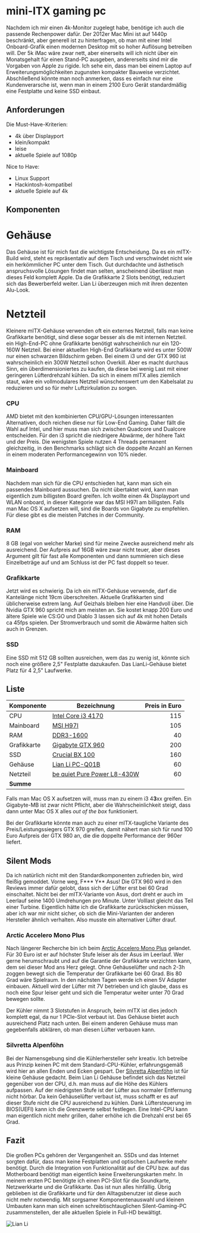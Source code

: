 # mini-ITX gaming pc

Nachdem ich mir einen 4k-Monitor zugelegt habe, benötige ich auch die passende Rechenpower dafür. Der 2012er Mac Mini ist auf  1440p beschränkt, aber generell ist zu hinterfragen, ob man mit einer Intel Onboard-Grafik einen modernen Desktop mit so hoher Auflösung betreiben will. Der 5k iMac wäre zwar nett, aber einerseits will ich nicht über ein Monatsgehalt für einen Stand-PC ausgeben, andererseits sind mir die Vorgaben von Apple zu rigide. Ich sehe ein, dass man bei einem Laptop auf Erweiterungsmöglichkeiten zugunsten kompakter Bauweise verzichtet. Abschließend könnte man noch anmerken, dass es einfach nur eine Kundenverarsche ist, wenn man in einem 2100 Euro Gerät standardmäßig eine Festplatte und keine SSD einbaut.

## Anforderungen

Die Must-Have-Kriterien:

* 4k über Displayport
* klein/kompakt
* leise
* aktuelle Spiele auf 1080p

Nice to Have:
* Linux Support
* Hackintosh-kompatibel
* aktuelle Spiele auf 4k

## Komponenten

# Gehäuse

Das Gehäuse ist für mich fast die wichtigste Entscheidung. Da es ein mITX-Build wird, steht es repräsentativ auf dem Tisch und verschwindet nicht wie ein herkömmlicher PC unter dem Tisch. Gut durchdachte und ästhetisch anspruchsvolle Lösungen findet man selten, anscheinend überlässt man dieses Feld komplett Apple. Da die Grafikkarte 2 Slots benötigt, reduziert sich das Bewerberfeld weiter. Lian Li überzeugen mich mit ihren dezenten Alu-Look. 

# Netzteil

Kleinere mITX-Gehäuse verwenden oft ein externes Netzteil, falls man keine Grafikkarte benötigt, sind diese sogar besser als die mit internen Netzteil. ein High-End-PC ohne Grafikkarte benötigt wahrscheinlich nur ein 120-160W Netzteil. Bei einer aktuellen High-End Grafikkarte wird es unter 500W nur einen schwarzen Bildschirm geben. Bei einem i3 und der GTX 960 ist wahrscheinlich ein 300W Netzteil schon Overkill. Aber es macht durchaus Sinn, ein überdimensioniertes zu kaufen, da diese bei wenig Last mit einer geringeren Lüfterdrehzahl kühlen. Da sich in einem mITX alles ziemlich staut, wäre ein vollmodulares Netzteil wünschenswert um den Kabelsalat zu reduzieren und so für mehr Luftzirkulation zu sorgen.

### CPU
AMD bietet mit den kombinierten CPU/GPU-Lösungen interessanten Alternativen, doch reichen diese nur für Low-End Gaming. Daher fällt die Wahl auf Intel, und hier muss man sich zwischen Quadcore und Dualcore entscheiden. Für den i3 spricht die niedrigere Abwärme, der höhere Takt und der Preis. Die wenigsten Spiele nutzen 4 Threads permanent gleichzeitig, in den Benchmarks schlägt sich die doppelte Anzahl an Kernen in einem moderaten Performancegewinn von 10% nieder.

### Mainboard

Nachdem man sich für die CPU entschieden hat, kann man sich ein passendes Mainboard aussuchen. Da nicht übertaktet wird, kann man eigentlich zum billigsten Board greifen. Ich wollte einen 4k Displayport und WLAN onboard, in dieser Kategorie war das MSI H97I am billigsten. Falls man Mac OS X aufsetzen will, sind die Boards von Gigabyte zu empfehlen. Für diese gibt es die meisten Patches in der Community.

### RAM
8 GB (egal von welcher Marke) sind für meine Zwecke ausreichend mehr als ausreichend. Der Aufpreis auf 16GB wäre zwar nicht teuer, aber dieses Argument gilt für fast alle Komponenten und dann summieren sich diese Einzelbeträge auf und am Schluss ist der PC fast doppelt so teuer.

### Grafikkarte

Jetzt wird es schwierig. Da ich ein mITX-Gehäuse verwende, darf die Kantelänge nicht 19cm überschreiten. Aktuelle Grafikkarten sind üblicherweise extrem lang. Auf Geizhals bleiben hier eine Handvoll über. Die Nvidia GTX 960 spricht mich am meisten an. Sie kostet knapp 200 Euro und ältere Spiele wie CS:GO und Diablo 3 lassen sich auf 4k mit hohen Details ca 45fps spielen. Der Stromverbrauch und somit die Abwärme halten sich auch in Grenzen.

### SSD

Eine SSD mit 512 GB sollten ausreichen, wem das zu wenig ist, könnte sich noch eine größere 2,5" Festplatte dazukaufen. Das LianLi-Gehäuse bietet Platz für 4 2,5" Laufwerke. 

## Liste

| Komponente  | Bezeichnung  | Preis in Euro |
|-------------|------------------|-------:|
| CPU         | [Intel Core i3 4170](http://geizhals.at/intel-core-i3-4170-bx80646i34170-a1250024.html?hloc=at) | 115 |
| Mainboard   | [MSI H97I](http://geizhals.at/msi-h97i-ac-7851-002r-a1111452.html?hloc=at) | 105 |
| RAM         | [DDR3-1600](http://geizhals.at/?cat=ramddr3&xf=5830_UDIMM1~253_8192~5828_DDR3~5831_DIMM~254_1600#xf_top) | 40 |
| Grafikkarte | [Gigabyte GTX 960](http://geizhals.at/gigabyte-geforce-gtx-960-windforce-2x-oc-gv-n960oc-4gd-a1288746.html) | 200 |
| SSD | [Crucial BX 100](http://geizhals.at/crucial-bx100-500gb-ct500bx100ssd1-a1215184.html?hloc=at) | 160 |
| Gehäuse | [Lian Li PC-Q01B](http://geizhals.at/lian-li-pc-q01b-schwarz-a1077884.html) | 60 |
| Netzteil | [be quiet Pure Power L8-430W](http://geizhals.at/be-quiet-pure-power-l8-cm-430w-atx-2-31-l8-cm-430w-bn180-a679523.html?hloc=at) | 60 |
|**Summe**| | | **740** |

Falls man Mac OS X aufsetzen will, muss man zu einem i3 4**3**xx greifen. Ein Gigabyte-MB ist zwar nicht Pflicht, aber die Wahrscheinlichkeit steigt, dass dann unter Mac OS X alles _out of the box_ funktioniert.

Bei der Grafikkarte könnte man auch zu einer mITX-taugliche Variante des Preis/Leistungssiegers GTX 970 greifen, damit nähert man sich für rund 100 Euro Aufpreis der GTX 980 an, die die doppelte Performance der 960er liefert.

## Silent Mods

Da ich natürlich nicht mit den Standardkomponenten zufrieden bin, wird fleißig gemoddet. Vorne weg, F\*\*\* Y\*\* Asus! Die GTX 960 wird in den Reviews immer dafür gelobt, dass sich der Lüfter erst bei 60 Grad einschaltet. Nicht bei der mITX-Variante von Asus, dort dreht er auch im Leerlauf seine 1400 Umdrehungen pro Minute. Unter Volllast gleicht das Teil einer Turbine. Eigentlich hätte ich die Grafikkarte zurückschicken müssen, aber ich war mir nicht sicher, ob sich die Mini-Varianten der anderen Hersteller ähnlich verhalten. Also musste ein alternativer Lüfter drauf. 

### Arctic Accelero Mono Plus

Nach längerer Recherche bin ich beim [Arctic Accelero Mono Plus](http://geizhals.at/arctic-accelero-mono-plus-a691663.html?hloc=at) gelandet. Für 30 Euro ist er auf höchster Stufe leiser als der Asus im Leerlauf. Wer gerne herumschraubt und auf die Garantie der Grafikkarte verzichten kann, dem sei dieser Mod ans Herz gelegt. Ohne Gehäuselüfter und nach 2-3h zoggen bewegt sich die Temperatur der Grafikkarte bei 60 Grad. Bis 80 Grad wäre Spielraum. In den nächsten Tagen werde ich einen 5V Adapter einbauen. Aktuell wird der Lüfter mit 7V betrieben und ich glaube, dass es noch eine Spur leiser geht und sich die Temperatur weiter unter 70 Grad bewegen sollte.

Der Kühler nimmt 3 Slotstufen in Anspruch, beim mITX ist dies jedoch komplett egal, da nur 1 PCIe-Slot verbaut ist. Das Gehäuse bietet auch ausreichend Platz nach unten. Bei einem anderen Gehäuse muss man gegebenfalls abklären, ob man diesen Lüfter verbauen kann.

### Silvretta Alpenföhn

Bei der Namensgebung sind die Kühlerhersteller sehr kreativ. Ich betreibe aus Prinzip keinen PC mit dem Standard-CPU-Kühler, erfahrungsgemäß wird hier an allen Enden und Ecken gespart. Der [Silvretta Alpenföhn](http://geizhals.at/ekl-alpenfoehn-silvretta-84000000096-a949432.html) ist für kleine Gehäuse gedacht. Beim Lian Li Gehäuse befindet sich das Netzteil gegenüber von der CPU, d.h. man muss auf die Höhe des Kühlers aufpassen. Auf der niedrigsten Stufe ist der Lüfter aus normaler Entfernung nicht hörbar. Da kein Gehäuselüfter verbaut ist, muss schafft er es auf dieser Stufe nicht die CPU ausreichend zu kühlen. Dank Lüftersteuerung im BIOS(UEFI) kann ich die Grenzwerte selbst festlegen. Eine Intel-CPU kann man eigentlich nicht mehr grillen, daher erhöhe ich die Drehzahl erst bei 65 Grad.

## Fazit

Die großen PCs gehören der Vergangenheit an. SSDs und das Internet sorgten dafür, dass man keine Festplatten und optischen Laufwerke mehr benötigt. Durch die Integration von Funktionalität auf die CPU bzw. auf das Motherboard benötigt man eigentlich keine Erweiterungskarten mehr. In meinem ersten PC benötigte ich einen PCI-Slot für die Soundkarte, Netzwerkkarte und die Grafikkarte. Das ist nun alles hinfällig. Übrig geblieben ist die Grafikkarte und für den Alltagsbenutzer ist diese auch nicht mehr notwendig. Mit sorgsamer Komponentenauswahl und kleinen Umbauten kann man sich einen schreibtischtauglichen Silent-Gaming-PC zusammenstellen, der alle aktuellen Spiele in Full-HD bewältigt.

![Lian Li](http://geizhals.at/p/1077884.jpg)




